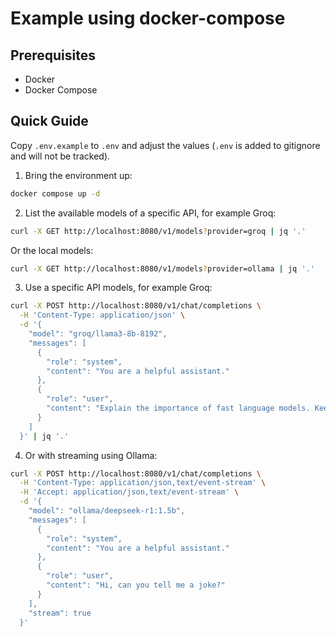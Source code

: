 # Example using docker-compose

## Prerequisites

- Docker
- Docker Compose

## Quick Guide

Copy `.env.example` to `.env` and adjust the values (`.env` is added to gitignore and will not be tracked).

1. Bring the environment up:

```bash
docker compose up -d
```

2. List the available models of a specific API, for example Groq:

```bash
curl -X GET http://localhost:8080/v1/models?provider=groq | jq '.'
```

Or the local models:

```bash
curl -X GET http://localhost:8080/v1/models?provider=ollama | jq '.'
```

3. Use a specific API models, for example Groq:

```bash
curl -X POST http://localhost:8080/v1/chat/completions \
  -H 'Content-Type: application/json' \
  -d '{
    "model": "groq/llama3-8b-8192",
    "messages": [
      {
        "role": "system",
        "content": "You are a helpful assistant."
      },
      {
        "role": "user",
        "content": "Explain the importance of fast language models. Keep it short and concise."
      }
    ]
  }' | jq '.'
```

4. Or with streaming using Ollama:

```bash
curl -X POST http://localhost:8080/v1/chat/completions \
  -H 'Content-Type: application/json,text/event-stream' \
  -H 'Accept: application/json,text/event-stream' \
  -d '{
    "model": "ollama/deepseek-r1:1.5b",
    "messages": [
      {
        "role": "system",
        "content": "You are a helpful assistant."
      },
      {
        "role": "user",
        "content": "Hi, can you tell me a joke?"
      }
    ],
    "stream": true
  }'
```
